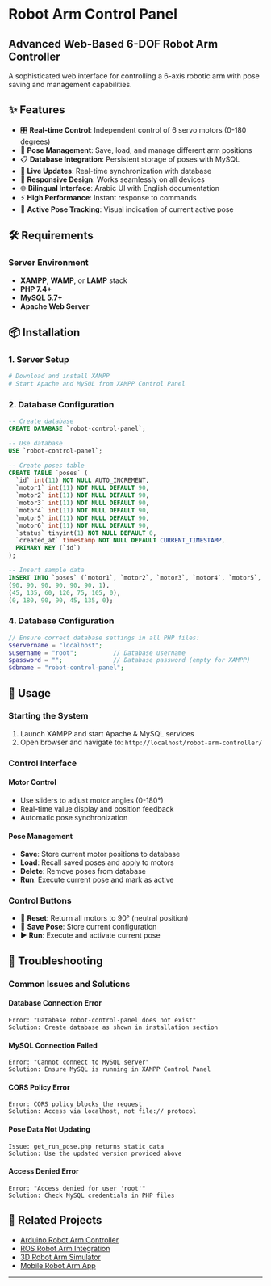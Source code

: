 #  Robot Arm Control Panel

## Advanced Web-Based 6-DOF Robot Arm Controller

A sophisticated web interface for controlling a 6-axis robotic arm with pose saving and management capabilities.

## ✨ Features

- 🎛️ **Real-time Control**: Independent control of 6 servo motors (0-180 degrees)
- 💾 **Pose Management**: Save, load, and manage different arm positions
- 📋 **Database Integration**: Persistent storage of poses with MySQL
- 🔄 **Live Updates**: Real-time synchronization with database
- 📱 **Responsive Design**: Works seamlessly on all devices
- 🌐 **Bilingual Interface**: Arabic UI with English documentation
- ⚡ **High Performance**: Instant response to commands
- 🎯 **Active Pose Tracking**: Visual indication of current active pose

## 🛠️ Requirements

### Server Environment
- **XAMPP**, **WAMP**, or **LAMP** stack
- **PHP 7.4+**
- **MySQL 5.7+**
- **Apache Web Server**

## 📦 Installation

### 1. Server Setup
```bash
# Download and install XAMPP
# Start Apache and MySQL from XAMPP Control Panel
```

### 2. Database Configuration
```sql
-- Create database
CREATE DATABASE `robot-control-panel`;

-- Use database
USE `robot-control-panel`;

-- Create poses table
CREATE TABLE `poses` (
  `id` int(11) NOT NULL AUTO_INCREMENT,
  `motor1` int(11) NOT NULL DEFAULT 90,
  `motor2` int(11) NOT NULL DEFAULT 90,
  `motor3` int(11) NOT NULL DEFAULT 90,
  `motor4` int(11) NOT NULL DEFAULT 90,
  `motor5` int(11) NOT NULL DEFAULT 90,
  `motor6` int(11) NOT NULL DEFAULT 90,
  `status` tinyint(1) NOT NULL DEFAULT 0,
  `created_at` timestamp NOT NULL DEFAULT CURRENT_TIMESTAMP,
  PRIMARY KEY (`id`)
);

-- Insert sample data
INSERT INTO `poses` (`motor1`, `motor2`, `motor3`, `motor4`, `motor5`, `motor6`, `status`) VALUES
(90, 90, 90, 90, 90, 90, 1),
(45, 135, 60, 120, 75, 105, 0),
(0, 180, 90, 90, 45, 135, 0);
```

### 4. Database Configuration
```php
// Ensure correct database settings in all PHP files:
$servername = "localhost";
$username = "root";          // Database username
$password = "";              // Database password (empty for XAMPP)
$dbname = "robot-control-panel";
```

## 🚀 Usage

### Starting the System
1. Launch XAMPP and start Apache & MySQL services
2. Open browser and navigate to: `http://localhost/robot-arm-controller/`

### Control Interface

#### Motor Control
- Use sliders to adjust motor angles (0-180°)
- Real-time value display and position feedback
- Automatic pose synchronization

#### Pose Management
- **Save**: Store current motor positions to database
- **Load**: Recall saved poses and apply to motors
- **Delete**: Remove poses from database
- **Run**: Execute current pose and mark as active

### Control Buttons
- 🔄 **Reset**: Return all motors to 90° (neutral position)
- 💾 **Save Pose**: Store current configuration
- ▶️ **Run**: Execute and activate current pose


## 🔧 Troubleshooting

### Common Issues and Solutions

#### Database Connection Error
```
Error: "Database robot-control-panel does not exist"
Solution: Create database as shown in installation section
```

#### MySQL Connection Failed
```
Error: "Cannot connect to MySQL server"
Solution: Ensure MySQL is running in XAMPP Control Panel
```

#### CORS Policy Error
```
Error: CORS policy blocks the request
Solution: Access via localhost, not file:// protocol
```

#### Pose Data Not Updating
```
Issue: get_run_pose.php returns static data
Solution: Use the updated version provided above
```

#### Access Denied Error
```
Error: "Access denied for user 'root'"
Solution: Check MySQL credentials in PHP files
```



## 🔗 Related Projects

- [Arduino Robot Arm Controller](link-to-arduino-project)
- [ROS Robot Arm Integration](link-to-ros-project)
- [3D Robot Arm Simulator](link-to-simulator)
- [Mobile Robot Arm App](link-to-mobile-app)

---


